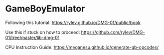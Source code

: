 # GameBoyEmulator
Following this tutorial: https://rylev.github.io/DMG-01/public/book

Use this if stuck on how to proceed: https://github.com/rylev/DMG-01/tree/master/lib-dmg-01

CPU Instruction Guide: https://meganesu.github.io/generate-gb-opcodes/
